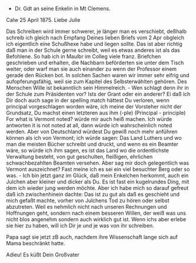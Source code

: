 + Dr. Gdt an seine Enkelin in Mt Clemens.

 Calw 25 April 1875.
Liebe Julie

Das Schreiben wird immer schwerer, je länger man es verschiebt, deßhalb schreib ich gleich nach Empfang Deines lieben Briefs vom 2 Apr obgleich ich eigentlich eine Schußhexe habe und liegen sollte. Das ist aber richtig daß man in der Schule gerne schreibt, weil es etwas anderes ist als das Befohlene. So hab ich in Maulbr im Colleg viele franz. Briefchen geschrieben und erhalten, die Nachbarn beförderten sie unter dem Tisch weiter, oder warf man sie auch einander zu wenn der Professor einem gerade den Rücken bot. In solchen Sachen waren wir immer sehr eifrig und aufopferungsfähig, weil sie zum Kapitel des Selbsterwählten gehören. Des Menschen Wille ist bekanntlich sein Himmelreich. - Wen schlagt denn ihr in der Schule zum Präsidenten vor? Ists der Grant oder ein anderer? Ei daß ich Dir doch auch sage in der spelling match hättest Du verloren, wenn principal vorgeschlagen worden wäre, ich meine der Vorsteher nicht der Grundsatz, Du machst einen letzteren aus ihm (-ple) (Principal - principle) For what is Vermont noted? würde mir auch heiß machen. Ich würde antworten it is not noted at all, dann würde ich wahrscheinlich noted werden. Aber von Deutschland würdest Du gewiß noch mehr anführen können als ich von Vermont; ich würde sagen: Das Land Luthers und wo man die meisten Bücher schreibt und druckt, und wenn es ein Beamter wäre, so würde ich ihm sagen, es ist das Land wo die ordentlichste Verwaltung besteht, von gut geschulten, fleißigen, ehrlichen schwachbezahlten Beamten versehen. Aber sag mir doch gelegentlich was Vermont auszeichnet? Fast meine ich es sei ein viel besuchter Berg oder so was. - Ich bin jetzt ganz im Glück, daß mein Enkelchen herkommt, auch ein Julchen aber kleiner und dicker als Du. Es ist fast ein kugelrundes Ding, mit dem ich wieder jung werden möchte. Aber ich habe mich so darauf gefreut daß ich zwischenhinein dachte: Das ist zu gut als daß es geschieht und mich gefaßt machte, vorher von Julchens Tod zu hören oder selbst abzutreten. Weil es nehmlich nicht nach unseren Rechnungen und Hoffnungen geht, sondern nach einem besseren Willen, der weiß was uns nicht blos angenehm sondern auch wirklich gut ist. Wenn ichs aber erlebe sie hier zu haben, will ich Dir je und je was von ihr schreiben.

Papa sagt sie jetzt zB auch, nachdem ihre Wissenschaft lange sich auf Mama beschränkt hatte.

 Adieu! Es küßt Dein
 Großvater
